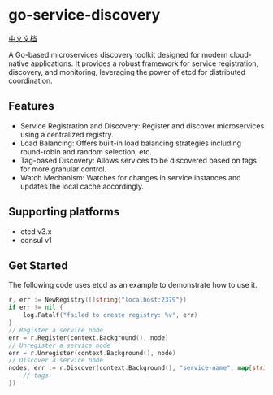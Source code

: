 # go-service-discovery

[中文文档](README-CN.md)

A Go-based microservices discovery toolkit designed for modern cloud-native applications. It provides a robust framework
for service registration, discovery, and monitoring, leveraging the power of etcd for distributed coordination.

## Features

+ Service Registration and Discovery: Register and discover microservices using a centralized registry.
+ Load Balancing: Offers built-in load balancing strategies including round-robin and random selection, etc.
+ Tag-based Discovery: Allows services to be discovered based on tags for more granular control.
+ Watch Mechanism: Watches for changes in service instances and updates the local cache accordingly.

## Supporting platforms

+ etcd v3.x
+ consul v1

## Get Started

The following code uses etcd as an example to demonstrate how to use it.

```go
r, err := NewRegistry([]string{"localhost:2379"})
if err != nil {
    log.Fatalf("failed to create registry: %v", err)
}
// Register a service node
err = r.Register(context.Background(), node)
// Unregister a service node
err = r.Unregister(context.Background(), node)
// Discover a service node
nodes, err := r.Discover(context.Background(), "service-name", map[string]string{
	// tags
})
```
